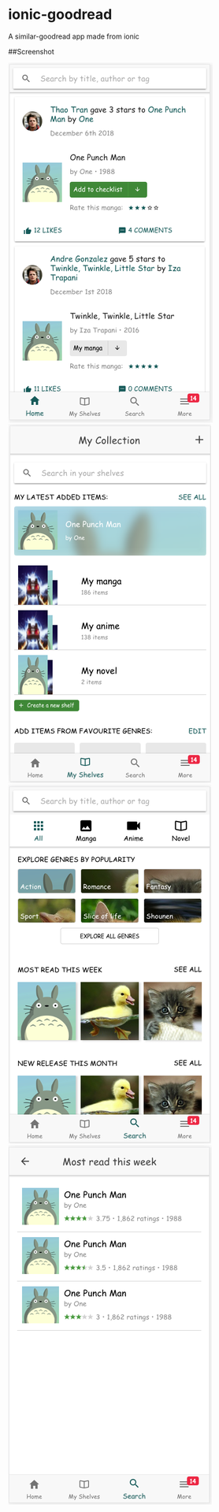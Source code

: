 # ionic-goodread

A similar-goodread app made from ionic

##Screenshot

![Screenshot](src/assets/imgs/Screen%20Shot%202019-01-07%20at%203.05.56%20PM.png)
![Screenshot](src/assets/imgs/Screen%20Shot%202019-01-07%20at%203.06.03%20PM.png)
![Screenshot](src/assets/imgs/Screen%20Shot%202019-01-07%20at%203.06.12%20PM.png)
![Screenshot](src/assets/imgs/Screen%20Shot%202019-01-07%20at%203.06.25%20PM.png)
